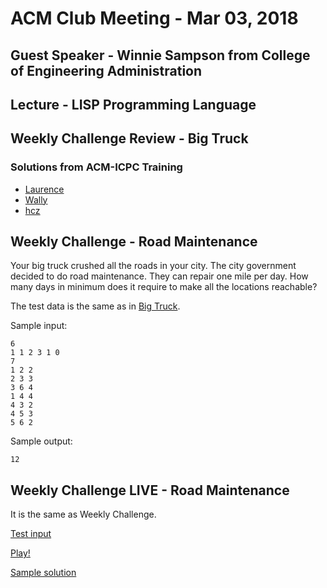 ACM Club Meeting - Mar 03, 2018
===

Guest Speaker - Winnie Sampson from College of Engineering Administration
---

Lecture - LISP Programming Language
---

Weekly Challenge Review - Big Truck
---

### Solutions from ACM-ICPC Training

* [Laurence](https://github.com/buckeye-cn/ACM_ICPC_Materials/blob/master/solutions/kattis/naq16/bigtruck_laurence.cpp)
* [Wally](https://github.com/buckeye-cn/ACM_ICPC_Materials/blob/master/solutions/kattis/naq16/bigtruck_wally.cpp)
* [hcz](https://github.com/buckeye-cn/ACM_ICPC_Materials/blob/master/solutions/kattis/naq16/bigtruck_hcz.cpp)

Weekly Challenge - Road Maintenance
---

Your big truck crushed all the roads in your city. The city government decided to do road maintenance. They can repair one mile per day. How many days in minimum does it require to make all the locations reachable?

The test data is the same as in [Big Truck](https://open.kattis.com/problems/bigtruck).

Sample input:

```
6
1 1 2 3 1 0
7
1 2 2
2 3 3
3 6 4
1 4 4
4 3 2
4 5 3
5 6 2
```

Sample output:

```
12
```

Weekly Challenge LIVE - Road Maintenance
---

It is the same as Weekly Challenge.

[Test input](Road-Maintenance.in)

[Play!](https://docs.google.com/forms/d/e/1FAIpQLSfy5l2adCrmsna-bArzsImyiVf5pod2y5RF3xuxkxNP-G3B7w/viewform)

[Sample solution](Road-Maintenance.cpp)
